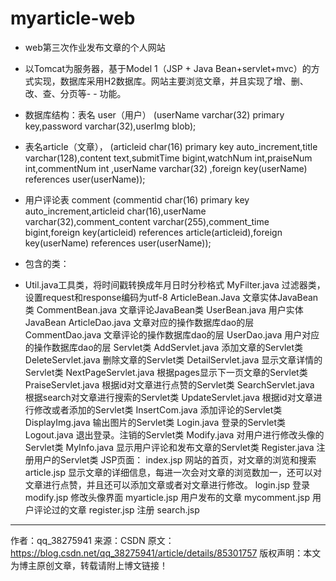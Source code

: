 # myarticle-web
- web第三次作业发布文章的个人网站
- 以Tomcat为服务器，基于Model 1（JSP + Java Bean+servlet+mvc）的方式实现，数据库采用H2数据库。网站主要浏览文章，并且实现了增、删、改、查、分页等- - 功能。
- 数据库结构：表名 user（用户） (userName varchar(32) primary key,password varchar(32),userImg blob);
- 表名article（文章）， (articleid char(16) primary key auto_increment,title varchar(128),content text,submitTime bigint,watchNum int,praiseNum int,commentNum int ,userName varchar(32) ,foreign key(userName) references user(userName));
- 用户评论表 comment (commentid char(16) primary key auto_increment,articleid char(16),userName varchar(32),comment_content varchar(255),comment_time bigint,foreign key(articleid) references article(articleid),foreign key(userName) references user(userName));

- 包含的类：
- Util.java工具类，将时间戳转换成年月日时分秒格式
MyFilter.java 过滤器类，设置request和response编码为utf-8
ArticleBean.Java 文章实体JavaBean类
CommentBean.java 文章评论JavaBean类
UserBean.java 用户实体JavaBean
ArticleDao.java 文章对应的操作数据库dao的层
CommentDao.java 文章评论的操作数据库dao的层
UserDao.java 用户对应的操作数据库dao的层
Servlet类
AddServlet.java 添加文章的Servlet类
DeleteServlet.java 删除文章的Servlet类
DetailServlet.java 显示文章详情的Servlet类
NextPageServlet.java 根据pages显示下一页文章的Servlet类
PraiseServlet.java 根据id对文章进行点赞的Servlet类
SearchServlet.java 根据search对文章进行搜索的Servlet类
UpdateServlet.java 根据id对文章进行修改或者添加的Servlet类
InsertCom.java 添加评论的Servlet类
DisplayImg.java 输出图片的Servlet类
Login.java 登录的Servlet类
Logout.java 退出登录。注销的Servlet类
Modify.java 对用户进行修改头像的Servlet类
MyInfo.java 显示用户评论和发布文章的Servlet类
Register.java 注册用户的Servlet类
JSP页面：
index.jsp 网站的首页，对文章的浏览和搜索
article.jsp 显示文章的详细信息，每进一次会对文章的浏览数加一，还可以对文章进行点赞，并且还可以添加文章或者对文章进行修改。
login.jsp 登录
modify.jsp 修改头像界面
myarticle.jsp 用户发布的文章
mycomment.jsp 用户评论过的文章
register.jsp 注册
search.jsp
--------------------- 
作者：qq_38275941 
来源：CSDN 
原文：https://blog.csdn.net/qq_38275941/article/details/85301757 
版权声明：本文为博主原创文章，转载请附上博文链接！
